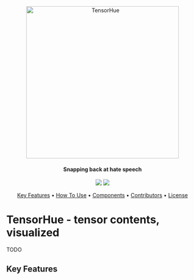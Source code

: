 <div align="center">
  <img src="https://github.com/epistoteles/tensorhue/.github/tensorhue.png" alt="TensorHue" width="400">
</div>

<h4 align="center">Snapping back at hate speech</h4>

<div align="center">
  <img src="https://img.shields.io/badge/python-v3.10-blue.svg">
  <img src="https://img.shields.io/badge/contributions-welcome-orange.svg">
</div>

<p align="center">
  <a href="#-key-features">Key Features</a> •
  <a href="#-how-to-use">How To Use</a> •
  <a href="#-components">Components</a> •
  <a href="#-contributors">Contributors</a> •
  <a href="#%EF%B8%8F-license">License</a>
</p>

# TensorHue - tensor contents, visualized

TODO

## Key Features